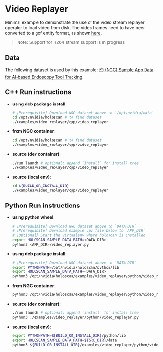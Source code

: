 # Video Replayer

Minimal example to demonstrate the use of the video stream replayer operator to load video from disk. The video frames need to have been converted to a gxf entity format, as shown [here](../../scripts/README.md#convert_video_to_gxf_entitiespy).

> Note: Support for H264 stream support is in progress

## Data

The following dataset is used by this example:
[📦️ (NGC) Sample App Data for AI-based Endoscopy Tool Tracking](https://catalog.ngc.nvidia.com/orgs/nvidia/teams/clara-holoscan/resources/holoscan_endoscopy_sample_data).

## C++ Run instructions

* **using deb package install**:
  ```bash
  # [Prerequisite] Download NGC dataset above to `/opt/nvidia/data`
  cd /opt/nvidia/holoscan # to find dataset
  ./examples/video_replayer/cpp/video_replayer
  ```
* **from NGC container**:
  ```bash
  cd /opt/nvidia/holoscan # to find dataset
  ./examples/video_replayer/cpp/video_replayer
  ```
* **source (dev container)**:
  ```bash
  ./run launch # optional: append `install` for install tree
  ./examples/video_replayer/cpp/video_replayer
  ```
* **source (local env)**:
  ```bash
  cd ${BUILD_OR_INSTALL_DIR}
  ./examples/video_replayer/cpp/video_replayer
  ```

## Python Run instructions

* **using python wheel**:
  ```bash
  # [Prerequisite] Download NGC dataset above to `DATA_DIR`
  # [Prerequisite] Download example .py file below to `APP_DIR`
  # [Optional] Start the virtualenv where holoscan is installed
  export HOLOSCAN_SAMPLE_DATA_PATH=<DATA_DIR>
  python3 <APP_DIR>/video_replayer.py
  ```
* **using deb package install**:
  ```bash
  # [Prerequisite] Download NGC dataset above to `DATA_DIR`
  export PYTHONPATH=/opt/nvidia/holoscan/python/lib
  export HOLOSCAN_SAMPLE_DATA_PATH=<DATA_DIR>
  python3 /opt/nvidia/holoscan/examples/video_replayer/python/video_replayer.py
  ```
* **from NGC container**:
  ```bash
  python3 /opt/nvidia/holoscan/examples/video_replayer/python/video_replayer.py
  ```
* **source (dev container)**:
  ```bash
  ./run launch # optional: append `install` for install tree
  python3 ./examples/video_replayer/python/video_replayer.py
  ```
* **source (local env)**:
  ```bash
  export PYTHONPATH=${BUILD_OR_INSTALL_DIR}/python/lib
  export HOLOSCAN_SAMPLE_DATA_PATH=${SRC_DIR}/data
  python3 ${BUILD_OR_INSTALL_DIR}/examples/video_replayer/python/video_replayer.py
  ```
